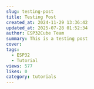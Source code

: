 ```yaml
---
slug: testing-post
title: Testing Post
created_at: 2024-11-29 13:36:42
updated_at: 2025-07-28 01:52:34
author: ESP32Cube Team
summary: This is a testing post
cover:
tags:
  - ESP32
  - Tutorial
views: 577
likes: 0
category: tutorials
---
```




